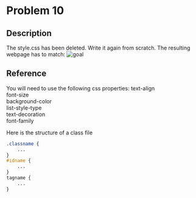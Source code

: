 # Problem 10

## Description

The style.css has been deleted. Write it again from scratch. The resulting webpage has to match:
![goal](screenshot.png)

## Reference

You will need to use the following css properties:
    text-align  
    font-size  
    background-color  
    list-style-type  
    text-decoration  
    font-family  

Here is the structure of a class file

```css
.classname {  
    ...  
}  
#idname {  
    ...  
}  
tagname {  
    ...  
}
```